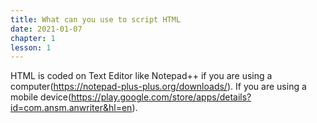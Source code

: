 ```yaml
---
title: What can you use to script HTML
date: 2021-01-07
chapter: 1
lesson: 1
---
```


HTML is coded on Text Editor like Notepad++ if you are using a computer(https://notepad-plus-plus.org/downloads/). If you are using a mobile device(https://play.google.com/store/apps/details?id=com.ansm.anwriter&hl=en).

